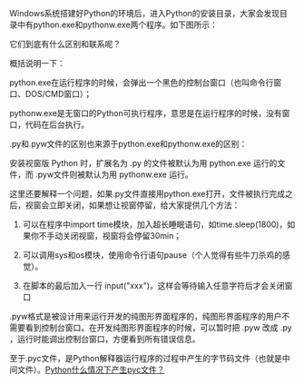 Windows系统搭建好Python的环境后，进入Python的安装目录，大家会发现目录中有python.exe和pythonw.exe两个程序。如下图所示：



它们到底有什么区别和联系呢？

概括说明一下：

python.exe在运行程序的时候，会弹出一个黑色的控制台窗口（也叫命令行窗口、DOS/CMD窗口）；

pythonw.exe是无窗口的Python可执行程序，意思是在运行程序的时候，没有窗口，代码在后台执行。



.py和.pyw文件的区别也来源于python.exe和pythonw.exe的区别：

安装视窗版 Python 时，扩展名为 .py 的文件被默认为用 python.exe 运行的文件，而 .pyw文件则被默认为用 pythonw.exe 运行。



这里还要解释一个问题，如果.py文件直接用python.exe打开，文件被执行完成之后，视窗会立即关闭，如果想让视窗停留，给大家提供几个方法：

1. 可以在程序中import time模块，加入超长睡眠语句，如time.sleep(1800)，如果你不手动关闭视窗，视窗将会停留30min；

2. 可以调用sys和os模块，使用命令行语句pause（个人觉得有些牛刀杀鸡的感觉）。
3. 在脚本的最后加入一行 input("xxx")，这样会等待输入任意字符后才会关闭窗口

.pyw格式是被设计用来运行开发的纯图形界面程序的，纯图形界面程序的用户不需要看到控制台窗口。在开发纯图形界面程序的时候，可以暂时把 .pyw 改成 .py ，运行时能调出控制台窗口，方便看到所有错误信息。

至于.pyc文件，是Python解释器运行程序的过程中产生的字节码文件（也就是中间文件）。[Python什么情况下产生pyc文件？](https://www.zhihu.com/question/30296617)

